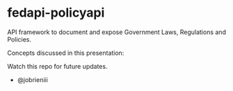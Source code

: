 fedapi-policyapi
================

API framework to document and expose Government Laws, Regulations and Policies.

Concepts discussed in this presentation: 

Watch this repo for future updates.

- @jobrieniii
